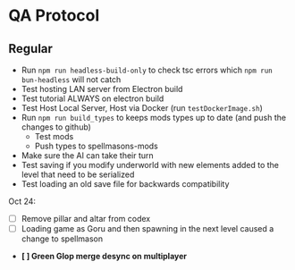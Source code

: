 # QA Protocol
## Regular
- Run `npm run headless-build-only` to check tsc errors which `npm run bun-headless` will not catch
- Test hosting LAN server from Electron build
- Test tutorial ALWAYS on electron build
- Test Host Local Server, Host via Docker (run `testDockerImage.sh`)
- Run `npm run build_types` to keeps mods types up to date (and push the changes to github)
    - Test mods
    - Push types to spellmasons-mods
- Make sure the AI can take their turn
- Test saving if you modify underworld with new elements added to the level that need to be serialized
- Test loading an old save file for backwards compatibility

Oct 24:
- [ ] Remove pillar and altar from codex
- [ ] Loading game as Goru and then spawning in the next level caused a change to spellmason
- **[ ] Green Glop merge desync on multiplayer**